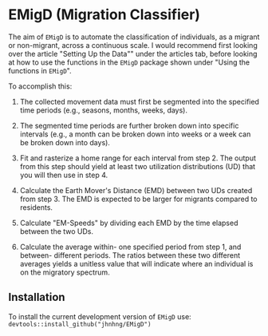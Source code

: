 # EMigD (Migration Classifier)

The aim of `EMigD` is to automate the classification of individuals, as a migrant or non-migrant, across a continuous scale. I would recommend first looking over the article "Setting Up the Data"" under the articles tab, before looking at how to use the functions in the `EMigD` package shown under "Using the functions in `EMigD`".

To accomplish this:

  1. The collected movement data must first be segmented into the specified time periods (e.g., seasons, months, weeks, days).
  
  2. The segmented time periods are further broken down into specific intervals (e.g., a month can be broken down into weeks or a week can be broken down into
  days). 
  
  3. Fit and rasterize a home range for each interval from step 2. The output from this step should yield at least two utilization distributions (UD) that you     will then use in step 4.
  
  4. Calculate the Earth Mover's Distance (EMD) between two UDs created from step 3. The EMD is expected to be larger for migrants compared to residents. 
  
  5. Calculate "EM-Speeds" by dividing each EMD by the time elapsed between the two UDs.
  
  6. Calculate the average within- one specified period from step 1, and between- different periods. The ratios between these two different averages yields a 
  unitless value that will indicate where an individual is on the migratory spectrum. 



## Installation
To install the current development version of `EMigD` use: `devtools::install_github("jhnhng/EMigD")`

